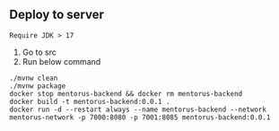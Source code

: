 ## Deploy to server

`Require JDK > 17`

1. Go to src
2. Run below command

```shell
./mvnw clean
./mvnw package
docker stop mentorus-backend && docker rm mentorus-backend
docker build -t mentorus-backend:0.0.1 .
docker run -d --restart always --name mentorus-backend --network mentorus-network -p 7000:8080 -p 7001:8085 mentorus-backend:0.0.1
```
